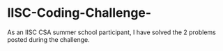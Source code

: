 # IISC-Coding-Challenge-
As an IISC CSA summer school participant, I have solved the 2 problems posted during the challenge.
